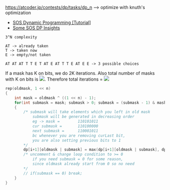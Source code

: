 https://atcoder.jp/contests/dp/tasks/dp_n --> optimize with knuth's optimization

- [SOS Dynamic Programming [Tutorial]](https://codeforces.com/blog/entry/45223)
- [Some SOS DP Insights](https://codeforces.com/blog/entry/105247)
  
```
3^N complexity

AT -> already taken
T -> taken now
E -> empty/not taken

AT AT AT T T E T AT E AT T T E AT E E -> 3 possible choices
```

If a mask has K on bits, we do 2K iterations.
Also total number of masks with K on bits is ![](https://espresso.codeforces.com/7a5098129ec396690eff661a2912af20608e5dd2.png).
Therefore total iterations = ![](https://espresso.codeforces.com/d6edea98b37d05f4f4da97404cf233680560eedd.png)


```cpp
rep(oldmask, 1 << n)
{
    int mask = oldmask ^ ((1 << n) - 1);
    for(int submask = mask; submask > 0; submask = (submask - 1) & mask)
    {
        /* submask will take elements which you left in old mask
            submask will be generated in decreasing order
            eg -> mask =        110101011
            cur submask =       110100000
            next submask =      110001011
            bc whenever you are removing curLast bit,
            you are also setting previous bits to 1
        */
        dp[i+1][oldmask | submask] = max(dp[i+1][oldmask | submask], dp[i][oldmask] + dp[i][submask]);
        /* uncomment & change loop condition to >= 0
            if you need submask = 0 for some reason,
            since oldmask already start from 0 so no need
        */
        // if(submask == 0) break; 
    }
}
```
